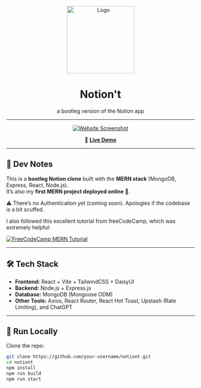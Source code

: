 <p align="center">
  <img src="https://github.com/user-attachments/assets/482ea14c-2a9c-4e6a-ba7e-840238fe56d7" alt="Logo" width="180" />
</p>

<h1 align="center">Notion't</h1>
<p align="center">a bootleg version of the Notion app</p>

---

<p align="center">
  <a href="https://notiont.onrender.com" target="_blank">
    <img src="https://github.com/user-attachments/assets/e2a9fe94-6cd5-4c9e-bde2-5ac5c15bc2f7" alt="Website Screenshot" />
  </a>
</p>

<p align="center">
  🔗 <a href="https://notiont.onrender.com" target="_blank"><b>Live Demo</b></a>
</p>

---

## 📖 Dev Notes
This is a **bootleg Notion clone** built with the **MERN stack** (MongoDB, Express, React, Node.js).  
It’s also my **first MERN project deployed online** 🚀.  

⚠️ There’s no Authentication yet (coming soon). Apologies if the codebase is a bit scuffed.  

I also followed this excellent tutorial from freeCodeCamp, which was extremely helpful:  

[![FreeCodeCamp MERN Tutorial](https://img.youtube.com/vi/F9gB5b4jgOI/0.jpg)](https://www.youtube.com/watch?v=F9gB5b4jgOI&t=10653s)

---

## 🛠️ Tech Stack
- **Frontend:** React + Vite + TailwindCSS + DaisyUI  
- **Backend:** Node.js + Express.js  
- **Database:** MongoDB (Mongoose ODM)  
- **Other Tools:** Axios, React Router, React Hot Toast, Upstash (Rate Limiting), and ChatGPT

---

## 🚀 Run Locally

Clone the repo:

```bash
git clone https://github.com/your-username/notiont.git
cd notiont
npm install
npm run build
npm run start
